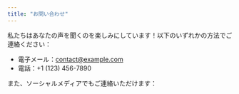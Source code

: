 ```yaml
---
title: "お問い合わせ"
---
```


私たちはあなたの声を聞くのを楽しみにしています！以下のいずれかの方法でご連絡ください：

- 電子メール：contact@example.com
- 電話：+1 (123) 456-7890

また、ソーシャルメディアでもご連絡いただけます：
